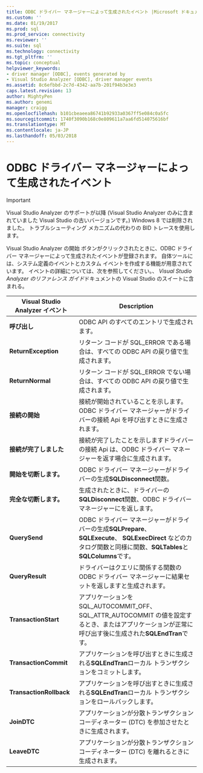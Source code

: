 ```yaml
---
title: ODBC ドライバー マネージャーによって生成されたイベント |Microsoft ドキュメント
ms.custom: ''
ms.date: 01/19/2017
ms.prod: sql
ms.prod_service: connectivity
ms.reviewer: ''
ms.suite: sql
ms.technology: connectivity
ms.tgt_pltfrm: ''
ms.topic: conceptual
helpviewer_keywords:
- driver manager [ODBC], events generated by
- Visual Studio Analyzer [ODBC], driver manager events
ms.assetid: 8c6efbbd-2c7d-4342-aa7b-201f94b3e3e3
caps.latest.revision: 13
author: MightyPen
ms.author: genemi
manager: craigg
ms.openlocfilehash: b101cbeaeea86741b92933a0367ff5e084c0a5fc
ms.sourcegitcommit: 1740f3090b168c0e809611a7aa6fd514075616bf
ms.translationtype: MT
ms.contentlocale: ja-JP
ms.lasthandoff: 05/03/2018
---
```

# <a name="events-generated-by-the-odbc-driver-manager"></a>ODBC ドライバー マネージャーによって生成されたイベント
> [!IMPORTANT]  
>  Visual Studio Analyzer のサポートが以降 (Visual Studio Analyzer のみに含まれていました Visual Studio の古いバージョンです。) Windows 8 では削除されました。 トラブルシューティング メカニズムの代わりの BID トレースを使用します。  
  
 Visual Studio Analyzer の開始 ボタンがクリックされたときに、ODBC ドライバー マネージャーによって生成されたイベントが登録されます。 自体ツールには、システム定義のイベントとカスタム イベントを作成する機能が用意されています。 イベントの詳細については、次を参照してください。、 *Visual Studio Analyzer のリファレンス ガイド*ドキュメントの Visual Studio のスイートに含まれる。  
  
|Visual Studio Analyzer イベント|Description|  
|----------------------------------|-----------------|  
|**呼び出し**|ODBC API のすべてのエントリで生成されます。|  
|**ReturnException**|リターン コードが SQL_ERROR である場合は、すべての ODBC API の戻り値で生成されます。|  
|**ReturnNormal**|リターン コードが SQL_ERROR でない場合は、すべての ODBC API の戻り値で生成されます。|  
|**接続の開始**|接続が開始されていることを示します。ODBC ドライバー マネージャーがドライバーの接続 Api を呼び出すときに生成されます。|  
|**接続が完了しました**|接続が完了したことを示しますドライバーの接続 Api は、ODBC ドライバー マネージャーを返す場合に生成されます。|  
|**開始を切断します。**|ODBC ドライバー マネージャーがドライバーの生成**SQLDisconnect**関数。|  
|**完全な切断します。**|生成されたときに、ドライバーの**SQLDisconnect**関数、ODBC ドライバー マネージャーにを返します。|  
|**QuerySend**|ODBC ドライバー マネージャーがドライバーの生成**SQLPrepare**、 **SQLExecute**、 **SQLExecDirect** などのカタログ関数と同様に関数、**SQLTables**と**SQLColumns**です。|  
|**QueryResult**|ドライバーはクエリに関係する関数の ODBC ドライバー マネージャーに結果セットを返しますと生成されます。|  
|**TransactionStart**|アプリケーションを SQL_AUTOCOMMIT_OFF、SQL_ATTR_AUTOCOMMIT の値を設定するとき、またはアプリケーションが正常に呼び出す後に生成された**SQLEndTran**です。|  
|**TransactionCommit**|アプリケーションを呼び出すときに生成される**SQLEndTran**ローカル トランザクションをコミットします。|  
|**TransactionRollback**|アプリケーションを呼び出すときに生成される**SQLEndTran**ローカル トランザクションをロールバックします。|  
|**JoinDTC**|アプリケーションが分散トランザクション コーディネーター (DTC) を参加させたときに生成されます。|  
|**LeaveDTC**|アプリケーションが分散トランザクション コーディネーター (DTC) を離れるときに生成されます。|
